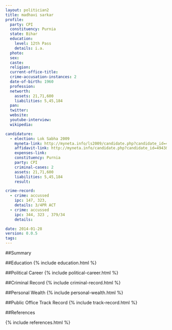 ```yaml
---
layout: politician2
title: madhavi sarkar
profile: 
  party: CPI
  constituency: Purnia
  state: Bihar
  education: 
    level: 12th Pass
    details: i.a.
  photo: 
  sex: 
  caste: 
  religion: 
  current-office-title: 
  crime-accusation-instances: 2
  date-of-birth: 1960
  profession: 
  networth: 
    assets: 21,71,600
    liabilities: 5,45,184
  pan: 
  twitter: 
  website: 
  youtube-interview: 
  wikipedia: 

candidature: 
  - election: Lok Sabha 2009
    myneta-link: http://myneta.info/ls2009/candidate.php?candidate_id=4943
    affidavit-link: http://myneta.info/candidate.php?candidate_id=4943&scan=original
    expenses-link: 
    constituency: Purnia 
    party: CPI
    criminal-cases: 2
    assets: 21,71,600
    liabilities: 5,45,184
    result:  

crime-record: 
  - crime: accussed
    ipc: 147, 323,
    details: 3/4PR ACT 
  - crime: accussed
    ipc: 344, 323 , 379/34
    details:  

date: 2014-01-28
version: 0.0.5
tags: 
---
```

##Summary


##Education
{% include education.html %}


##Political Career
{% include political-career.html %}


##Criminal Record
{% include criminal-record.html %}


##Personal Wealth
{% include personal-wealth.html %}


##Public Office Track Record
{% include track-record.html %}


##References


{% include references.html %}